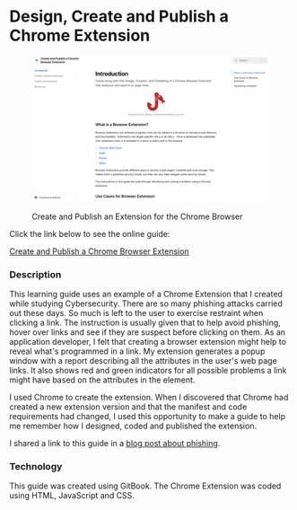 # Design, Create and Publish a Chrome Extension

<figure><img src="../.gitbook/assets/publish-extension.png" alt="" width="563"><figcaption><p>Create and Publish an Extension for the Chrome Browser</p></figcaption></figure>

Click the link below to see the online guide:

[Create and Publish a Chrome Browser Extension](https://rpeltz.gitbook.io/create-and-publish-a-chrome-browser-extension/)

### Description

This learning guide uses an example of a Chrome Extension that I created while studying Cybersecurity.  There are so many phishing attacks carried out these days.  So much is left to the user to exercise restraint when clicking a link.  The instruction is usually given that to help avoid phishing, hover over links and see if they are suspect before clicking on them.  As an application developer, I felt that creating a browser extension might help to reveal what's programmed in a link.  My extension generates a popup window with a report describing all the attributes in the user's web page links.  It also shows red and green indicators for all possible problems a link might have based on the attributes in the element.

I used Chrome to create the extension. When I discovered that Chrome had created a new extension version and that the manifest and code requirements had changed, I used this opportunity to make a guide to help me remember how I designed, coded and published the extension.

I shared a link to this guide in a [blog post about phishing](https://dev.to/rebeccapeltz/stop-phishing-by-analyzing-the-bait-3f0f).

### Technology

This guide was created using GitBook.  The Chrome Extension was coded using HTML, JavaScript and CSS.

